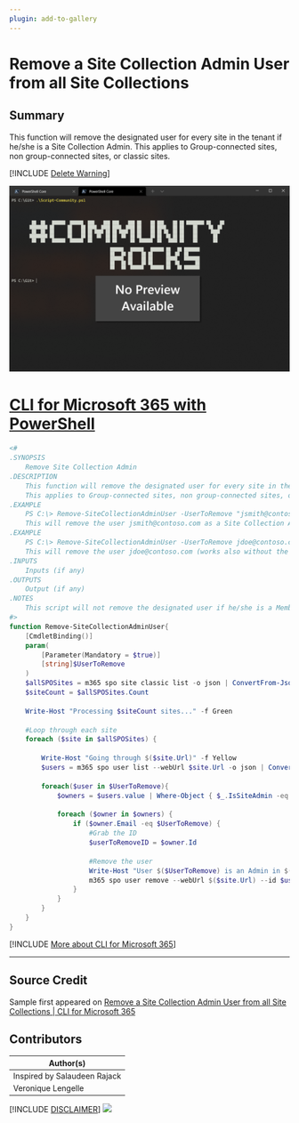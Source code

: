 ```yaml
---
plugin: add-to-gallery
---
```


# Remove a Site Collection Admin User from all Site Collections

## Summary

This function will remove the designated user for every site in the tenant if he/she is a Site Collection Admin. This applies to Group-connected sites, non group-connected sites, or classic sites.

[!INCLUDE [Delete Warning](../../docfx/includes/DELETE-WARN.md)]

![Example Screenshot](assets/example.png)
 
# [CLI for Microsoft 365 with PowerShell](#tab/cli-m365-ps)
```powershell
<#
.SYNOPSIS
    Remove Site Collection Admin
.DESCRIPTION
    This function will remove the designated user for every site in the tenant if he/she is a Site Collection Admin.
    This applies to Group-connected sites, non group-connected sites, or classic sites.
.EXAMPLE
    PS C:\> Remove-SiteCollectionAdminUser -UserToRemove "jsmith@contoso.com"
    This will remove the user jsmith@contoso.com as a Site Collection Admin on every site in the tenant.
.EXAMPLE
    PS C:\> Remove-SiteCollectionAdminUser -UserToRemove jdoe@contoso.com
    This will remove the user jdoe@contoso.com (works also without the quotes) as a Site Collection Admin on every site in the tenant.
.INPUTS
    Inputs (if any)
.OUTPUTS
    Output (if any)
.NOTES
    This script will not remove the designated user if he/she is a Member of a group a Administrator on a site.
#>
function Remove-SiteCollectionAdminUser{
    [CmdletBinding()]
    param(
        [Parameter(Mandatory = $true)] 
        [string]$UserToRemove
    )
    $allSPOSites = m365 spo site classic list -o json | ConvertFrom-Json
    $siteCount = $allSPOSites.Count

    Write-Host "Processing $siteCount sites..." -f Green

    #Loop through each site
    foreach ($site in $allSPOSites) {
        
        Write-Host "Going through $($site.Url)" -f Yellow
        $users = m365 spo user list --webUrl $site.Url -o json | ConvertFrom-Json
        
        foreach($user in $UserToRemove){
            $owners = $users.value | Where-Object { $_.IsSiteAdmin -eq $true } 
            
            foreach ($owner in $owners) {
                if ($owner.Email -eq $UserToRemove) {
                    #Grab the ID
                    $userToRemoveID = $owner.Id
                    
                    #Remove the user 
                    Write-Host "User $($UserToRemove) is an Admin in $($site.Title). Removing..." -f Blue
                    m365 spo user remove --webUrl $($site.Url) --id $userToRemoveID --confirm
                }
            }
        }
    }
}
```
[!INCLUDE [More about CLI for Microsoft 365](../../docfx/includes/MORE-CLIM365.md)]
***

## Source Credit

Sample first appeared on [Remove a Site Collection Admin User from all Site Collections | CLI for Microsoft 365](https://pnp.github.io/cli-microsoft365/sample-scripts/spo/remove-siteCollection-admin-user/)

## Contributors

| Author(s) |
|-----------|
| Inspired by Salaudeen Rajack |
| Veronique Lengelle |


[!INCLUDE [DISCLAIMER](../../docfx/includes/DISCLAIMER.md)]
<img src="https://telemetry.sharepointpnp.com/script-samples/scripts/spo-remove-siteCollection-admin-user" aria-hidden="true" />